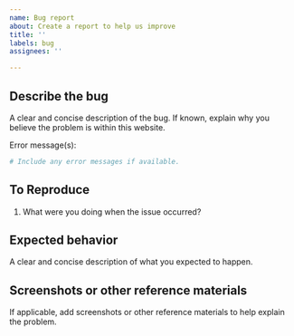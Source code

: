 ```yaml
---
name: Bug report
about: Create a report to help us improve
title: ''
labels: bug
assignees: ''

---
```


## Describe the bug

A clear and concise description of the bug.  If known, explain why you believe the problem is within this website.

Error message(s):

```bash
# Include any error messages if available.
```

## To Reproduce

1. What were you doing when the issue occurred?

## Expected behavior

A clear and concise description of what you expected to happen.

## Screenshots or other reference materials

If applicable, add screenshots or other reference materials to help explain the problem.
